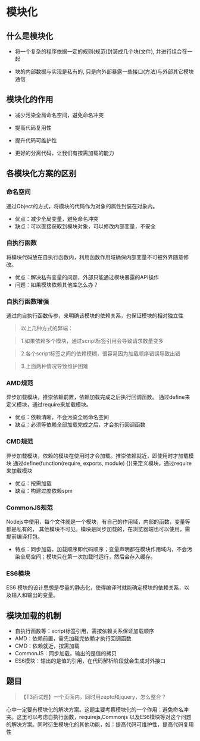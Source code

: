 # 模块化

## 什么是模块化

+ 将一个复杂的程序依据一定的规则(规范)封装成几个块(文件), 并进行组合在一起

+ 块的内部数据与实现是私有的, 只是向外部暴露一些接口(方法)与外部其它模块通信

## 模块化的作用

+ 减少污染全局命名空间，避免命名冲突

+ 提高代码复用性

+ 提升代码可维护性

+ 更好的分离代码，让我们有按需加载的能力


## 各模块化方案的区别

### 命名空间

通过Object的方式，将模块的代码作为对象的属性封装在对象内。

+ 优点：减少全局变量，避免命名冲突
+ 缺点：可以直接获取到模块对象，可以修改内部变量，不安全

### 自执行函数

将模块代码放在自执行函数内，利用函数作用域确保内部变量不可被外界随意修改。

+ 优点：解决私有变量的问题，外部只能通过模块暴露的API操作
+ 问题：如果模块依赖其他库怎么办？

### 自执行函数增强

通过向自执行函数传参，来明确该模块的依赖关系，也保证模块的相对独立性


> 以上几种方式的弊端：

> 1.如果依赖多个模块，通过script标签引用会导致请求数量变多

> 2.各个script标签之间的依赖模糊，很容易因为加载顺序错误导致出错

> 3.上面两种情况导致维护困难

### AMD规范

异步加载模块，推崇依赖前置，依赖加载完成之后执行回调函数。
通过define来定义模块，通过require来加载模块。

+ 优点：依赖清晰，不会污染全局命名空间
+ 缺点：必须等依赖全部加载完成之后，才会执行回调函数

### CMD规范

异步加载模块，依赖的模块在使用时才会加载。推崇依赖就近，即使用时才加载模块
通过define(function(require, exports, module) {})来定义模块，通过require来加载模块

+ 优点：按需加载
+ 缺点：构建过度依赖spm

### CommonJS规范

Nodejs中使用，每个文件就是一个模块，有自己的作用域，内部的函数，变量等都是私有的，
其他模块不可见。模块是同步加载的，在浏览器端也可以使用，需提前编译打包。

+ 特点：同步加载，加载顺序即代码顺序；变量声明都在模块作用域内，不会污染全局空间；模块只在第一次加载时运行，然后会存入缓存。

### ES6模块

ES6 模块的设计思想是尽量的静态化，使得编译时就能确定模块的依赖关系，以及输入和输出的变量。

## 模块加载的机制

+ 自执行函数等：script标签引用，需按依赖关系保证加载顺序
+ AMD：依赖前置，需先加载完依赖才执行回调函数
+ CMD：依赖就近，按需加载
+ CommonJS：同步加载，输出的是值的拷贝
+ ES6模块：输出的是值的引用，在代码解析阶段就会生成对外接口

## 题目


> 【T3面试题】一个页面内，同时用zepto和jquery，怎么整合？

心中一定要有模块化的解决方案。这题主要考察模块化的一个作用：避免命名冲突。这里可以考虑自执行函数，requirejs,Commonjs
以及ES6模块等对这个问题的解决方案。同时衍生模块化的其他功能，如：提高代码可维护性，提高代码复用性
